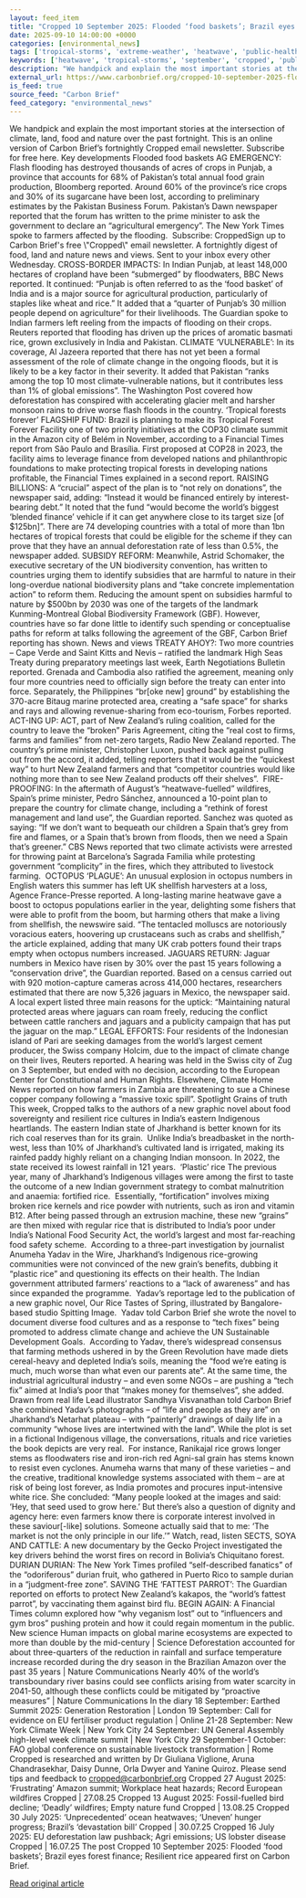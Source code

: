 ```yaml
---
layout: feed_item
title: "Cropped 10 September 2025: Flooded ‘food baskets’; Brazil eyes forest finance; Resilient rice"
date: 2025-09-10 14:00:00 +0000
categories: [environmental_news]
tags: ['tropical-storms', 'extreme-weather', 'heatwave', 'public-health', 'cop28', 'year-2025', 'glaciers', 'cyclone', 'climate-policy', 'wildfires']
keywords: ['heatwave', 'tropical-storms', 'september', 'cropped', 'public-health', 'cop28', 'extreme-weather', 'flooded']
description: "We handpick and explain the most important stories at the intersection of climate, land, food and nature over the past fortnight"
external_url: https://www.carbonbrief.org/cropped-10-september-2025-flooded-food-baskets-brazil-eyes-forest-finance-resilient-rice/
is_feed: true
source_feed: "Carbon Brief"
feed_category: "environmental_news"
---
```


We handpick and explain the most important stories at the intersection of climate, land, food and nature over the past fortnight. This is an online version of Carbon Brief’s fortnightly Cropped email newsletter. Subscribe for&nbsp;free here. Key developments Flooded food baskets AG EMERGENCY: Flash flooding has destroyed thousands of acres of crops in Punjab, a province that accounts for 68% of Pakistan’s total annual food grain production, Bloomberg reported. Around 60% of the province’s rice crops and 30% of its sugarcane have been lost, according to preliminary estimates by the Pakistan Business Forum. Pakistan’s Dawn newspaper reported that the forum has written to the prime minister to ask the government to declare an “agricultural emergency”. The New York Times spoke to farmers affected by the flooding.&nbsp; Subscribe: CroppedSign up to Carbon Brief's free \\"Cropped\\" email newsletter. A fortnightly digest of food, land and nature news and views. Sent to your inbox every other Wednesday. CROSS-BORDER IMPACTS: In Indian Punjab, at least 148,000 hectares of cropland have been “submerged” by floodwaters, BBC News reported. It continued: “Punjab is often referred to as the ‘food basket’ of India and is a major source for agricultural production, particularly of staples like wheat and rice.” It added that a “quarter of Punjab&#8217;s 30 million people depend on agriculture” for their livelihoods. The Guardian spoke to Indian farmers left reeling from the impacts of flooding on their crops. Reuters reported that flooding has driven up the prices of aromatic basmati rice, grown exclusively in India and Pakistan. CLIMATE ‘VULNERABLE’: In its coverage, Al Jazeera reported that there has not yet been a formal assessment of the role of climate change in the ongoing floods, but it is likely to be a key factor in their severity. It added that Pakistan “ranks among the top 10 most climate-vulnerable nations, but it contributes less than 1% of global emissions”. The Washington Post covered how deforestation has conspired with accelerating glacier melt and harsher monsoon rains to drive worse flash floods in the country. ‘Tropical forests forever’ FLAGSHIP FUND: Brazil is planning to make its Tropical Forest Forever Facility one of two priority initiatives at the COP30 climate summit in the Amazon city of Belém in November, according to a Financial Times report from São Paulo and Brasília. First proposed at COP28 in 2023, the facility aims to leverage finance from developed nations and philanthropic foundations to make protecting tropical forests in developing nations profitable, the Financial Times explained in a second report. RAISING BILLIONS: A “crucial” aspect of the plan is to “not rely on donations”, the newspaper said, adding: “Instead it would be financed entirely by interest-bearing debt.” It noted that the fund “would become the world’s biggest ‘blended finance’ vehicle if it can get anywhere close to its target size [of $125bn]”. There are 74 developing countries with a total of more than 1bn hectares of tropical forests that could be eligible for the scheme if they can prove that they have an annual deforestation rate of less than 0.5%, the newspaper added. SUBSIDY REFORM: Meanwhile, Astrid Schomaker, the executive secretary of the UN biodiversity convention, has written to countries urging them to identify subsidies that are harmful to nature in their long-overdue national biodiversity plans and “take concrete implementation action” to reform them. Reducing the amount spent on subsidies harmful to nature by $500bn by 2030 was one of the targets of the landmark Kunming-Montreal Global Biodiversity Framework (GBF). However, countries have so far done little to identify such spending or conceptualise paths for reform at talks following the agreement of the GBF, Carbon Brief reporting has shown. News and views TREATY AHOY?: Two more countries – Cape Verde and Saint Kitts and Nevis – ratified the landmark High Seas Treaty during preparatory meetings last week, Earth Negotiations Bulletin reported. Grenada and Cambodia also ratified the agreement, meaning only four more countries need to officially sign before the treaty can enter into force. Separately, the Philippines “br[oke new] ground” by establishing the 370-acre Bitaug marine protected area, creating a “safe space” for sharks and rays and allowing revenue-sharing from eco-tourism, Forbes reported.&nbsp; ACT-ING UP: ACT, part of New Zealand’s ruling coalition, called for the country to leave the “broken” Paris Agreement, citing the “real cost to firms, farms and families” from net-zero targets, Radio New Zealand reported. The country’s prime minister, Christopher Luxon, pushed back against pulling out from the accord, it added, telling reporters that it would be the &#8220;quickest way&#8221; to hurt New Zealand farmers and that “competitor countries would like nothing more than to see New Zealand products off their shelves”.&nbsp; FIRE-PROOFING: In the aftermath of August’s “heatwave-fuelled” wildfires, Spain’s prime minister, Pedro Sánchez, announced a 10-point plan to prepare the country for climate change, including a “rethink of forest management and land use”, the Guardian reported. Sanchez was quoted as saying: “If we don’t want to bequeath our children a Spain that’s grey from fire and flames, or a Spain that’s brown from floods, then we need a Spain that’s greener.” CBS News reported that two climate activists were arrested for throwing paint at Barcelona’s Sagrada Familia while protesting government “complicity” in the fires, which they attributed to livestock farming.&nbsp; OCTOPUS ‘PLAGUE’: An unusual explosion in octopus numbers in English waters this summer has left UK shellfish harvesters at a loss, Agence France-Presse reported. A long-lasting marine heatwave gave a boost to octopus populations earlier in the year, delighting some fishers that were able to profit from the boom, but harming others that make a living from shellfish, the newswire said. “The tentacled molluscs are notoriously voracious eaters, hoovering up crustaceans such as crabs and shellfish,” the article explained, adding that many UK crab potters found their traps empty when octopus numbers increased. JAGUARS RETURN: Jaguar numbers in Mexico have risen by 30% over the past 15 years following a “conservation drive”, the Guardian reported. Based on a census carried out with 920 motion-capture cameras across 414,000 hectares, researchers estimated that there are now 5,326 jaguars in Mexico, the newspaper said. A local expert listed three main reasons for the uptick: “Maintaining natural protected areas where jaguars can roam freely, reducing the conflict between cattle ranchers and jaguars and a publicity campaign that has put the jaguar on the map.” LEGAL EFFORTS: Four residents of the Indonesian island of Pari are seeking damages from the world’s largest cement producer, the Swiss company Holcim, due to the impact of climate change on their lives, Reuters reported. A hearing was held in the Swiss city of Zug on 3 September, but ended with no decision, according to the European Center for Constitutional and Human Rights. Elsewhere, Climate Home News reported on how farmers in Zambia are threatening to sue a Chinese copper company following a “massive toxic spill”. Spotlight Grains of truth This week, Cropped talks to the authors of a new graphic novel about food sovereignty and resilient rice cultures in India’s eastern Indigenous heartlands. The eastern Indian state of Jharkhand is better known for its rich coal reserves than for its grain.&nbsp; Unlike India’s breadbasket in the north-west, less than 10% of Jharkhand’s cultivated land is irrigated, making its rainfed paddy highly reliant on a changing Indian monsoon. In 2022, the state received its lowest rainfall in 121 years.&nbsp; ‘Plastic’ rice The previous year, many of Jharkhand’s Indigenous villages were among the first to taste the outcome of a new Indian government strategy to combat malnutrition and anaemia: fortified rice.&nbsp; Essentially, “fortification” involves mixing broken rice kernels and rice powder with nutrients, such as iron and vitamin B12. After being passed through an extrusion machine, these new “grains” are then mixed with regular rice that is distributed to India’s poor under India’s National Food Security Act, the world’s largest and most far-reaching food safety scheme.&nbsp; According to a three-part investigation by journalist Anumeha Yadav in the Wire, Jharkhand’s Indigenous rice-growing communities were not convinced of the new grain’s benefits, dubbing it “plastic rice” and questioning its effects on their health. The Indian government attributed farmers’ reactions to a “lack of awareness” and has since expanded the programme.&nbsp; Yadav’s reportage led to the publication of a new graphic novel, Our Rice Tastes of Spring, illustrated by Bangalore-based studio Spitting Image.&nbsp; Yadav told Carbon Brief she wrote the novel to document diverse food cultures and as a response to “tech fixes” being promoted to address climate change and achieve the UN Sustainable Development Goals.&nbsp; According to Yadav, there’s widespread consensus that farming methods ushered in by the Green Revolution have made diets cereal-heavy and depleted India’s soils, meaning the “food we’re eating is much, much worse than what even our parents ate”. At the same time, the industrial agricultural industry – and even some NGOs – are pushing a “tech fix” aimed at India’s poor that “makes money for themselves”, she added.&nbsp; Drawn from real life Lead illustrator Sandhya Visvanathan told Carbon Brief she combined Yadav’s photographs – of “life and people as they are” on Jharkhand’s Netarhat plateau – with “painterly” drawings of daily life in a community “whose lives are intertwined with the land”. While the plot is set in a fictional Indigenous village, the conversations, rituals and rice varieties the book depicts are very real.&nbsp; For instance, Ranikajal rice grows longer stems as floodwaters rise and iron-rich red Agni-sal grain has stems known to resist even cyclones. Anumeha warns that many of these varieties – and the creative, traditional knowledge systems associated with them – are at risk of being lost forever, as India promotes and procures input-intensive white rice. She concluded: “Many people looked at the images and said: ‘Hey, that seed used to grow here.’ But there’s also a question of dignity and agency here: even farmers know there is corporate interest involved in these saviour[-like] solutions. Someone actually said that to me: ‘The market is not the only principle in our life.’” Watch, read, listen SECTS, SOYA AND CATTLE: A new documentary by the Gecko Project investigated the key drivers behind the worst fires on record in Bolivia’s Chiquitano forest. DURIAN DURIAN: The New York Times profiled “self-described fanatics” of the “odoriferous” durian fruit, who gathered in Puerto Rico to sample durian in a “judgment-free zone”. SAVING THE ‘FATTEST PARROT’: The Guardian reported on efforts to protect New Zealand’s kakapos, the “world’s fattest parrot”, by vaccinating them against bird flu. BEGIN AGAIN: A Financial Times column explored how “why veganism lost” out to “influencers and gym bros” pushing protein and how it could regain momentum in the public. New science Human impacts on global marine ecosystems are expected to more than double by the mid-century | Science Deforestation accounted for about three-quarters of the reduction in rainfall and surface temperature increase recorded during the dry season in the Brazilian Amazon over the past 35 years | Nature Communications Nearly 40% of the world’s transboundary river basins could see conflicts arising from water scarcity in 2041-50, although these conflicts could be mitigated by “proactive measures” | Nature Communications In the diary 18 September: Earthed Summit 2025: Generation Restoration | London 19 September: Call for evidence on EU fertiliser product regulation | Online 21-28 September: New York Climate Week | New York City 24 September: UN General Assembly high-level week climate summit | New York City 29 September-1 October: FAO global conference on sustainable livestock transformation | Rome Cropped is researched and written by Dr Giuliana Viglione, Aruna Chandrasekhar, Daisy Dunne, Orla Dwyer and Yanine Quiroz. Please send tips and feedback to cropped@carbonbrief.org Cropped 27 August 2025: ‘Frustrating’ Amazon summit; Workplace heat hazards; Record European wildfires Cropped | 27.08.25 Cropped 13 August 2025: Fossil-fuelled bird decline; ‘Deadly’ wildfires; Empty nature fund Cropped | 13.08.25 Cropped 30 July 2025: ‘Unprecedented’ ocean heatwaves; ‘Uneven’ hunger progress; Brazil’s ‘devastation bill’ Cropped | 30.07.25 Cropped 16 July 2025: EU deforestation law pushback; Agri emissions; US lobster disease Cropped | 16.07.25 The post Cropped 10 September 2025: Flooded ‘food baskets’; Brazil eyes forest finance; Resilient rice appeared first on Carbon Brief.

[Read original article](https://www.carbonbrief.org/cropped-10-september-2025-flooded-food-baskets-brazil-eyes-forest-finance-resilient-rice/)
